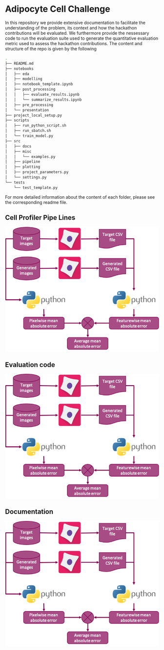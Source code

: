 # Adipocyte Cell Challenge

In this repository we provide extensive documentation to facilitate the understanding of the problem, its context and how the hackathon contributions will be evaluated. We furthermore provide the nessessary code to run the evaluation suite used to generate the quantitative evaluation metric used to assess the hackathon contributions. The content and structure of the repo is given by the following 

```sh
.
├── README.md
├── notebooks
│   ├── eda
│   ├── modelling
│   ├── notebook_template.ipynb
│   ├── post_processing
│   │   ├── evaluate_results.ipynb
│   │   └── summarize_results.ipynb
│   ├── pre_processing
│   └── presentation
├── project_local_setup.py
├── scripts
│   ├── run_python_script.sh
│   ├── run_sbatch.sh
│   └── train_model.py
├── src
│   ├── docs
│   ├── misc
│   │   └── examples.py
│   ├── pipeline
│   ├── plotting
│   ├── project_parameters.py
│   └── settings.py
└── tests
    └── test_template.py
```
For more detailed information about the content of each folder, please see the corresponding readme file.

## Cell Profiler Pipe Lines

<img src="evaluation_code/evaluation_pipe_line.PNG" align="center" >


## Evaluation code

<img src="evaluation_code/evaluation_pipe_line.PNG" align="center" >

## Documentation

<img src="evaluation_code/evaluation_pipe_line.PNG" align="center" >

